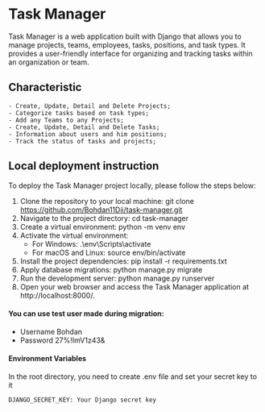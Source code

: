 # Task Manager
Task Manager is a web application built with Django that allows you to manage projects, teams, employees, tasks, positions, and task types. It provides a user-friendly interface for organizing and tracking tasks within an organization or team.

## Characteristic

```
- Create, Update, Detail and Delete Projects;
- Categorize tasks based on task types;
- Add any Teams to any Projects;
- Create, Update, Detail and Delete Tasks;
- Information about users and him positions;
- Track the status of tasks and projects;
```
## Local deployment instruction
To deploy the Task Manager project locally, please follow the steps below:

1. Clone the repository to your local machine: git clone https://github.com/Bohdan11Dii/task-manager.git
2. Navigate to the project directory: cd task-manager
3. Create a virtual environment: python -m venv env
4. Activate the virtual environment:
    - For Windows:  .\env\Scripts\activate
    - For macOS and Linux: source env/bin/activate
5. Install the project dependencies: pip install -r requirements.txt
6. Apply database migrations: python manage.py migrate
7. Run the development server: python manage.py runserver
8. Open your web browser and access the Task Manager application at http://localhost:8000/.

#### You can use test user made during migration:

* Username Bohdan
* Password 27%!ImV1z43&

#### Environment Variables
In the root directory, you need to create .env file and set your secret key to it
```
DJANGO_SECRET_KEY: Your Django secret key
```